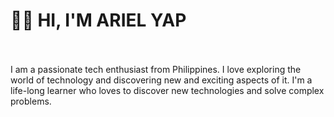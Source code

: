 <h1>🧑‍💻 HI, I'M ARIEL YAP</h1>
<br>
<br>
I am a passionate tech enthusiast from Philippines. I love exploring the world of technology and discovering new and exciting aspects of it. I'm a life-long learner who loves to discover new technologies and solve complex problems.



